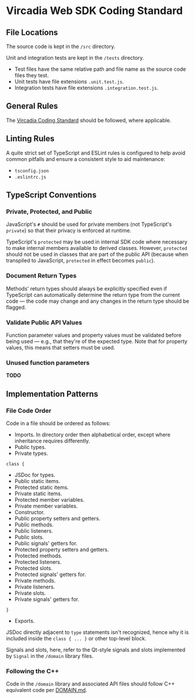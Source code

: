 
# Vircadia Web SDK Coding Standard


## File Locations

The source code is kept in the `/src` directory.

Unit and integration tests are kept in the `/tests` directory.
- Test files have the same relative path and file name as the source code files they test.
- Unit tests have file extensions `.unit.test.js`.
- Integration tests have file extensions `.integration.test.js`.


## General Rules

The [Vircadia Coding Standard](https://github.com/vircadia/vircadia/blob/master/CODING_STANDARD.md) should be followed, where
applicable.


## Linting Rules

A quite strict set of TypeScript and ESLint rules is configured to help avoid common pitfalls and ensure a consistent style to
aid maintenance:
- `tsconfig.json`
- `.eslintrc.js`


## TypeScript Conventions

### Private, Protected, and Public

JavaScript's `#` should be used for private members (not TypeScript's `private`) so that their privacy is enforced at runtime.

TypeScript's `protected` may be used in internal SDK code where necessary to make internal members available to derived
classes. However, `protected` should not be used in classes that are part of the public API (because when transpiled to
JavaScript, `protected` in effect becomes `public`).


### Document Return Types

Methods' return types should always be explicitly specified even if TypeScript can automatically determine the return type from
the current code &mdash; the code may change and any changes in the return type should be flagged.

### Validate Public API Values

Function parameter values and property values must be validated before being used &mdash; e.g., that they're of the expected
type. Note that for property values, this means that setters must be used.

### Unused function parameters

**TODO**


## Implementation Patterns

### File Code Order

Code in a file should be ordered as follows:
- Imports. In directory order then alphabetical order, except where inheritance requires differently.
- Public types.
- Private types.

`class {`
- JSDoc for types.
- Public static items.
- Protected static items.
- Private static items.
- Protected member variables.
- Private member variables.
- Constructor.
- Public property setters and getters.
- Public methods.
- Public listeners.
- Public slots.
- Public signals' getters for.
- Protected property setters and getters.
- Protected methods.
- Protected listeners.
- Protected slots.
- Protected signals' getters for.
- Private methods.
- Private listeners.
- Private slots.
- Private signals' getters for.

`}`
- Exports.

JSDoc directly adjacent to `type` statements isn't recognized, hence why it is included inside the `class { ... }` or other
top-level block.

Signals and slots, here, refer to the Qt-style signals and slots implemented by `Signal` in the `/domain` library files.

### Following the C++

Code in the `/domain` library and associated API files should follow C++ equivalent code per
[DOMAIN.md](/src/domain/DOMAIN/md).
